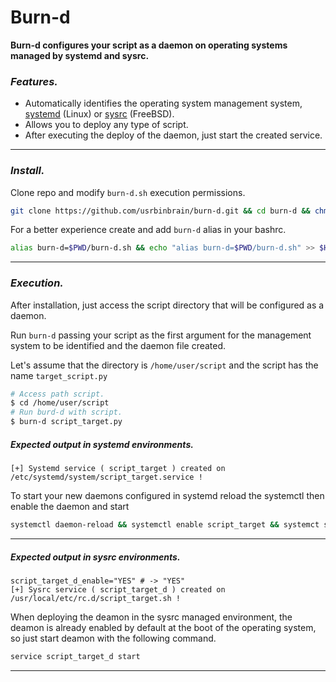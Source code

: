 # Burn-d

**Burn-d configures your script as a daemon on operating systems managed by systemd and sysrc.**


### _Features._
- Automatically identifies the operating system management system, [systemd](https://wiki.archlinux.org/index.php/Systemd_) (Linux) or [sysrc](https://www.freebsd.org/cgi/man.cgi?query=sysrc) (FreeBSD).
- Allows you to deploy any type of script.
- After executing the deploy of the daemon, just start the created service.


---
### _Install._
Clone repo and modify `burn-d.sh` execution permissions.

```bash
git clone https://github.com/usrbinbrain/burn-d.git && cd burn-d && chmod +x burn-d.sh
```
For a better experience create and add `burn-d` alias in your bashrc.
```bash
alias burn-d=$PWD/burn-d.sh && echo "alias burn-d=$PWD/burn-d.sh" >> $HOME/.bashrc
```

---
### _Execution._
After installation, just access the script directory that will be configured as a daemon.

Run `burn-d` passing your script as the first argument for the management system to be identified and the daemon file created.

Let's assume that the directory is `/home/user/script` and the script has the name `target_script.py`

```bash
# Access path script.
$ cd /home/user/script
# Run burd-d with script.
$ burn-d script_target.py
```
##### Expected output in systemd environments.
```
[+] Systemd service ( script_target ) created on /etc/systemd/system/script_target.service !
```
To start your new daemons configured in systemd reload the systemctl then enable the daemon and start

```bash
systemctl daemon-reload && systemctl enable script_target && systemct start script_target
```

---
##### Expected output in sysrc environments.
```
script_target_d_enable="YES" # -> "YES"
[+] Sysrc service ( script_target_d ) created on /usr/local/etc/rc.d/script_target.sh !
```
When deploying the deamon in the sysrc managed environment, the deamon is already enabled by default at the boot of the operating system, so just start deamon with the following command.
```bash
service script_target_d start
```
---
